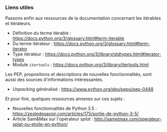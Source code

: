 ### Liens utiles

Passons enfin aux ressources de la documentation concernant les itérables et itérateurs.

* Définition du terme itérable : <https://docs.python.org/3/glossary.html#term-iterable>
* Du terme itérateur : <https://docs.python.org/3/glossary.html#term-iterator>
* Type itérateur : <https://docs.python.org/3/library/stdtypes.html#iterator-types>
* Module `itertools` : <https://docs.python.org/3/library/itertools.html>

Les PEP, propositions et descriptions de nouvelles fonctionnalités, sont aussi des sources d'informations intéressantes.

* *Unpacking* généralisé : <https://www.python.org/dev/peps/pep-0448>

Et pour finir, quelques ressources annexes sur ces sujets :

* Nouvelles fonctionnalités de Python 3.5 : <https://zestedesavoir.com/articles/175/sortie-de-python-3-5/>
* Article Sam&Max sur l'opérateur *splat* : <http://sametmax.com/operateur-splat-ou-etoile-en-python/>
